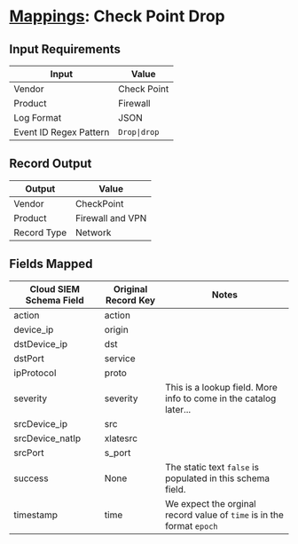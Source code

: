 # [Mappings](README.md): Check Point Drop

## Input Requirements

|Input|Value|
|-----|-----|
|Vendor|Check Point|
|Product|Firewall|
|Log Format|JSON|
|Event ID Regex Pattern|`Drop\|drop`|

## Record Output

|Output|Value|
|------|-----|
|Vendor|CheckPoint|
|Product|Firewall and VPN|
|Record Type|Network|

## Fields Mapped

|Cloud SIEM Schema Field|Original Record Key|Notes|
|-----------------------|-------------------|-----|
|action|action||
|device_ip|origin||
|dstDevice_ip|dst||
|dstPort|service||
|ipProtocol|proto||
|severity|severity|This is a lookup field. More info to come in the catalog later...|
|srcDevice_ip|src||
|srcDevice_natIp|xlatesrc||
|srcPort|s_port||
|success|None|The static text `false` is populated in this schema field.|
|timestamp|time|We expect the orginal record value of `time` is in the format `epoch`|

